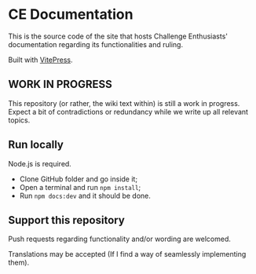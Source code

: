 # CE Documentation

This is the source code of the site that hosts Challenge Enthusiasts' documentation regarding its functionalities and ruling.

Built with [VitePress](https://vitepress.dev/).

## WORK IN PROGRESS

This repository (or rather, the wiki text within) is still a work in progress. Expect a bit of contradictions or redundancy while we write up all relevant topics.

## Run locally

Node.js is required.
- Clone GitHub folder and go inside it;
- Open a terminal and run ```npm install```;
- Run ```npm docs:dev``` and it should be done.


## Support this repository

Push requests regarding functionality and/or wording are welcomed.

Translations may be accepted (If I find a way of seamlessly implementing them).

